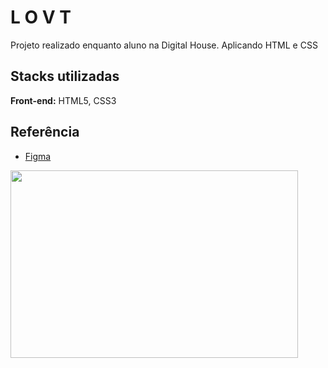 
# L O V T

Projeto realizado enquanto aluno na Digital House. Aplicando HTML e CSS
## Stacks utilizadas

**Front-end:**  HTML5, CSS3



## Referência

 - [Figma](https://www.figma.com/file/sx1wvTbw3k8w31YYBfmdZp/Exercicio01?node-id=0%3A1)
 
<p style="align-items: center">
    <img width="460px" height="300" src="_img/lovt.png">
</p>
